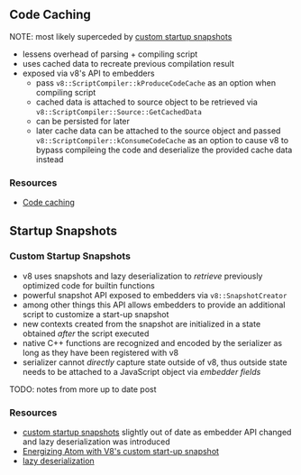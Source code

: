## Code Caching

NOTE: most likely superceded by [custom startup snapshots](#custom-startup-snapshots)

- lessens overhead of parsing + compiling script
- uses cached data to recreate previous compilation result
- exposed via v8's API to embedders
  - pass `v8::ScriptCompiler::kProduceCodeCache` as an option when compiling script
  - cached data is attached to source object to be retrieved via
    `v8::ScriptCompiler::Source::GetCachedData`
  - can be persisted for later
  - later cache data can be attached to the source object and passed
    `v8::ScriptCompiler::kConsumeCodeCache` as an option to cause v8 to bypass compileing the
    code and deserialize the provided cache data instead

### Resources

- [Code caching](https://v8project.blogspot.com/2015/07/code-caching.html)

## Startup Snapshots

### Custom Startup Snapshots

- v8 uses snapshots and lazy deserialization to _retrieve_ previously optimized code for builtin
  functions
- powerful snapshot API exposed to embedders via `v8::SnapshotCreator` 
- among other things this API allows embedders to provide an additional script to customize a
  start-up snapshot
- new contexts created from the snapshot are initialized in a state obtained _after_ the script
  executed
- native C++ functions are recognized and encoded by the serializer as long as they have been
  registered with v8
- serializer cannot _directly_ capture state outside of v8, thus outside state needs to be
  attached to a JavaScript object via _embedder fields_

TODO: notes from more up to date post

### Resources

- [custom startup snapshots](https://v8project.blogspot.com/2015/09/custom-startup-snapshots.html)
  slightly out of date as embedder API changed and lazy deserialization was introduced
- [Energizing Atom with V8's custom start-up snapshot](https://v8project.blogspot.com/2017/05/energizing-atom-with-v8s-custom-start.html)
- [lazy deserialization](https://v8project.blogspot.com/2018/02/lazy-deserialization.html)

